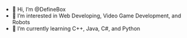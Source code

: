 - 👋 Hi, I’m @DefineBox
- 👀 I’m interested in Web Developing, Video Game Development, and Robots
- 🌱 I’m currently learning C++, Java, C#, and Python
